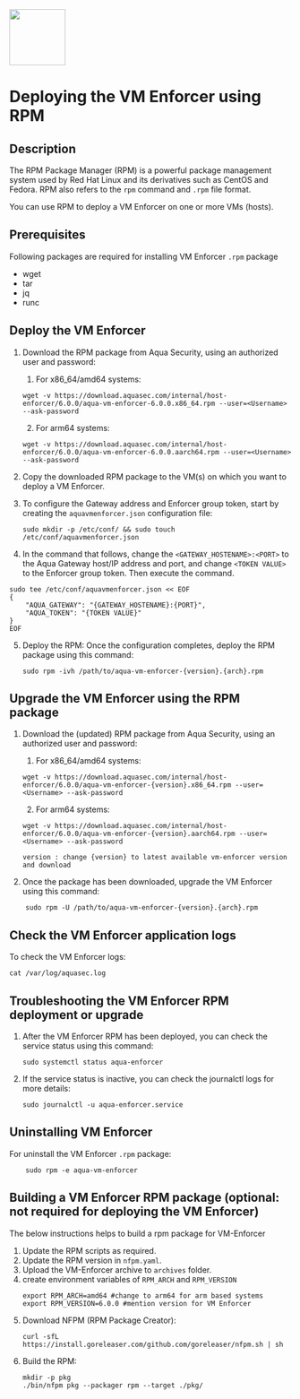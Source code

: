 <img src="https://avatars3.githubusercontent.com/u/12783832?s=200&v=4" height="100" width="100" />

# Deploying the VM Enforcer using RPM

## Description
The RPM Package Manager (RPM) is a powerful package management system used by Red Hat Linux and its derivatives such as CentOS and Fedora. RPM also refers to the `rpm` command and `.rpm` file format. 

You can use RPM to deploy a VM Enforcer on one or more VMs (hosts).
## Prerequisites
Following packages are required for installing VM Enforcer `.rpm` package
* wget
* tar
* jq
* runc

## Deploy the VM Enforcer

1. Download the RPM package from Aqua Security, using an authorized user and password:
   1. For x86_64/amd64 systems:
    ```shell
    wget -v https://download.aquasec.com/internal/host-enforcer/6.0.0/aqua-vm-enforcer-6.0.0.x86_64.rpm --user=<Username> --ask-password
    ```
   2. For arm64 systems:
    ```shell
    wget -v https://download.aquasec.com/internal/host-enforcer/6.0.0/aqua-vm-enforcer-6.0.0.aarch64.rpm --user=<Username> --ask-password
    ```

2. Copy the downloaded RPM package to the VM(s) on which you want to deploy a VM Enforcer.

3. To configure the Gateway address and Enforcer group token, start by creating the `aquavmenforcer.json` configuration file:
    ```shell
    sudo mkdir -p /etc/conf/ && sudo touch /etc/conf/aquavmenforcer.json
    ```

4. In the command that follows, change the `<GATEWAY_HOSTENAME>:<PORT>` to the Aqua Gateway host/IP address and port, and change `<TOKEN VALUE>` to the Enforcer group token.
Then execute the command.
```shell
sudo tee /etc/conf/aquavmenforcer.json << EOF
{
    "AQUA_GATEWAY": "{GATEWAY_HOSTENAME}:{PORT}",
    "AQUA_TOKEN": "{TOKEN VALUE}"
}
EOF
```

5. Deploy the RPM: Once the configuration completes, deploy the RPM package using this command:

    ```shell
    sudo rpm -ivh /path/to/aqua-vm-enforcer-{version}.{arch}.rpm
    ```

## Upgrade the VM Enforcer using the RPM package

1. Download the (updated) RPM package from Aqua Security, using an authorized user and password:
   1. For x86_64/amd64 systems:
    ```shell
    wget -v https://download.aquasec.com/internal/host-enforcer/6.0.0/aqua-vm-enforcer-{version}.x86_64.rpm --user=<Username> --ask-password
    ```
   2. For arm64 systems:
    ```shell
    wget -v https://download.aquasec.com/internal/host-enforcer/6.0.0/aqua-vm-enforcer-{version}.aarch64.rpm --user=<Username> --ask-password
    ```

    `version : change {version} to latest available vm-enforcer version and download`

2. Once the package has been downloaded, upgrade the VM Enforcer using this command:

```shell
    sudo rpm -U /path/to/aqua-vm-enforcer-{version}.{arch}.rpm
```

## Check the VM Enforcer application logs

To check the VM Enforcer logs:
  ```shell
  cat /var/log/aquasec.log
  ```

## Troubleshooting the VM Enforcer RPM deployment or upgrade

1. After the VM Enforcer RPM has been deployed, you can check the service status using this command:
    ```shell
    sudo systemctl status aqua-enforcer
    ```

2. If the service status is inactive, you can check the journalctl logs for more details:
    ```shell
    sudo journalctl -u aqua-enforcer.service
    ```

## Uninstalling VM Enforcer
For uninstall the VM Enforcer `.rpm` package:
```shell
    sudo rpm -e aqua-vm-enforcer
```
## Building a VM Enforcer RPM package (optional: not required for deploying the VM Enforcer)
The below instructions helps to build a rpm package for VM-Enforcer
1. Update the RPM scripts as required.
2. Update the RPM version in `nfpm.yaml`.
3. Upload the VM-Enforcer archive to `archives` folder.
4. create environment variables of `RPM_ARCH` and `RPM_VERSION`
    ```shell
    export RPM_ARCH=amd64 #change to arm64 for arm based systems
    export RPM_VERSION=6.0.0 #mention version for VM Enforcer
    ```
5. Download NFPM (RPM Package Creator):
    ```shell
    curl -sfL https://install.goreleaser.com/github.com/goreleaser/nfpm.sh | sh
    ```
6. Build the RPM:
    ```shell
    mkdir -p pkg
    ./bin/nfpm pkg --packager rpm --target ./pkg/
    ```